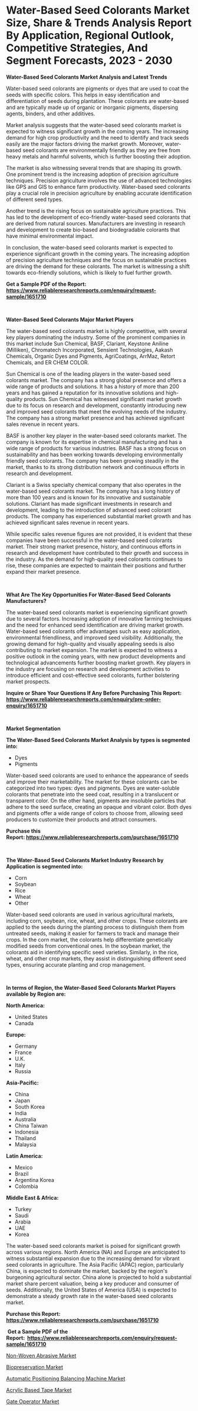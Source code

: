 <p><h1>Water-Based Seed Colorants Market Size, Share & Trends Analysis Report By Application, Regional Outlook, Competitive Strategies, And Segment Forecasts, 2023 - 2030</h1></p><p><strong>Water-Based Seed Colorants Market Analysis and Latest Trends</strong></p>
<p><p>Water-based seed colorants are pigments or dyes that are used to coat the seeds with specific colors. This helps in easy identification and differentiation of seeds during plantation. These colorants are water-based and are typically made up of organic or inorganic pigments, dispersing agents, binders, and other additives.</p><p>Market analysis suggests that the water-based seed colorants market is expected to witness significant growth in the coming years. The increasing demand for high crop productivity and the need to identify and track seeds easily are the major factors driving the market growth. Moreover, water-based seed colorants are environmentally friendly as they are free from heavy metals and harmful solvents, which is further boosting their adoption.</p><p>The market is also witnessing several trends that are shaping its growth. One prominent trend is the increasing adoption of precision agriculture techniques. Precision agriculture involves the use of advanced technologies like GPS and GIS to enhance farm productivity. Water-based seed colorants play a crucial role in precision agriculture by enabling accurate identification of different seed types.</p><p>Another trend is the rising focus on sustainable agriculture practices. This has led to the development of eco-friendly water-based seed colorants that are derived from natural sources. Manufacturers are investing in research and development to create bio-based and biodegradable colorants that have minimal environmental impact.</p><p>In conclusion, the water-based seed colorants market is expected to experience significant growth in the coming years. The increasing adoption of precision agriculture techniques and the focus on sustainable practices are driving the demand for these colorants. The market is witnessing a shift towards eco-friendly solutions, which is likely to fuel further growth.</p></p>
<p><strong>Get a Sample PDF of the Report:&nbsp; <a href="https://www.reliableresearchreports.com/enquiry/request-sample/1651710">https://www.reliableresearchreports.com/enquiry/request-sample/1651710</a></strong></p>
<p>&nbsp;</p>
<p><strong>Water-Based Seed Colorants Major Market Players</strong></p>
<p><p>The water-based seed colorants market is highly competitive, with several key players dominating the industry. Some of the prominent companies in this market include Sun Chemical, BASF, Clariant, Keystone Aniline (Milliken), Chromatech Incorporated, Sensient Technologies, Aakash Chemicals, Organic Dyes and Pigments, AgriCoatings, ArrMaz, Retort Chemicals, and ER CHEM COLOR.</p><p>Sun Chemical is one of the leading players in the water-based seed colorants market. The company has a strong global presence and offers a wide range of products and solutions. It has a history of more than 200 years and has gained a reputation for its innovative solutions and high-quality products. Sun Chemical has witnessed significant market growth due to its focus on research and development, constantly introducing new and improved seed colorants that meet the evolving needs of the industry. The company has a strong market presence and has achieved significant sales revenue in recent years.</p><p>BASF is another key player in the water-based seed colorants market. The company is known for its expertise in chemical manufacturing and has a wide range of products for various industries. BASF has a strong focus on sustainability and has been working towards developing environmentally friendly seed colorants. The company has been growing steadily in the market, thanks to its strong distribution network and continuous efforts in research and development.</p><p>Clariant is a Swiss specialty chemical company that also operates in the water-based seed colorants market. The company has a long history of more than 100 years and is known for its innovative and sustainable solutions. Clariant has made significant investments in research and development, leading to the introduction of advanced seed colorant products. The company has experienced substantial market growth and has achieved significant sales revenue in recent years.</p><p>While specific sales revenue figures are not provided, it is evident that these companies have been successful in the water-based seed colorants market. Their strong market presence, history, and continuous efforts in research and development have contributed to their growth and success in the industry. As the demand for high-quality seed colorants continues to rise, these companies are expected to maintain their positions and further expand their market presence.</p></p>
<p>&nbsp;</p>
<p><strong>What Are The Key Opportunities For Water-Based Seed Colorants Manufacturers?</strong></p>
<p><p>The water-based seed colorants market is experiencing significant growth due to several factors. Increasing adoption of innovative farming techniques and the need for enhanced seed identification are driving market growth. Water-based seed colorants offer advantages such as easy application, environmental friendliness, and improved seed visibility. Additionally, the growing demand for high-quality and visually appealing seeds is also contributing to market expansion. The market is expected to witness a positive outlook in the coming years, with new product developments and technological advancements further boosting market growth. Key players in the industry are focusing on research and development activities to introduce efficient and cost-effective seed colorants, further bolstering market prospects.</p></p>
<p><strong>Inquire or Share Your Questions If Any Before Purchasing This Report: <a href="https://www.reliableresearchreports.com/enquiry/pre-order-enquiry/1651710">https://www.reliableresearchreports.com/enquiry/pre-order-enquiry/1651710</a></strong></p>
<p>&nbsp;</p>
<p><strong>Market Segmentation</strong></p>
<p><strong>The Water-Based Seed Colorants Market Analysis by types is segmented into:</strong></p>
<p><ul><li>Dyes</li><li>Pigments</li></ul></p>
<p><p>Water-based seed colorants are used to enhance the appearance of seeds and improve their marketability. The market for these colorants can be categorized into two types: dyes and pigments. Dyes are water-soluble colorants that penetrate into the seed coat, resulting in a translucent or transparent color. On the other hand, pigments are insoluble particles that adhere to the seed surface, creating an opaque and vibrant color. Both dyes and pigments offer a wide range of colors to choose from, allowing seed producers to customize their products and attract consumers.</p></p>
<p><strong>Purchase this Report:&nbsp;<a href="https://www.reliableresearchreports.com/purchase/1651710">https://www.reliableresearchreports.com/purchase/1651710</a></strong></p>
<p>&nbsp;</p>
<p><strong>The Water-Based Seed Colorants Market Industry Research by Application is segmented into:</strong></p>
<p><ul><li>Corn</li><li>Soybean</li><li>Rice</li><li>Wheat</li><li>Other</li></ul></p>
<p><p>Water-based seed colorants are used in various agricultural markets, including corn, soybean, rice, wheat, and other crops. These colorants are applied to the seeds during the planting process to distinguish them from untreated seeds, making it easier for farmers to track and manage their crops. In the corn market, the colorants help differentiate genetically modified seeds from conventional ones. In the soybean market, the colorants aid in identifying specific seed varieties. Similarly, in the rice, wheat, and other crop markets, they assist in distinguishing different seed types, ensuring accurate planting and crop management.</p></p>
<p>&nbsp;</p>
<p><strong>In terms of Region, the Water-Based Seed Colorants Market Players available by Region are:</strong></p>
<p>
    <p> <strong> North America: </strong>
        <ul>
            <li>United States</li>
            <li>Canada</li>
        </ul>
        </p> 
    <p> <strong> Europe: </strong>
        <ul>
            <li>Germany</li>
            <li>France</li>
            <li>U.K.</li>
            <li>Italy</li>
            <li>Russia</li>
        </ul>
        </p> 
    <p> <strong> Asia-Pacific: </strong>
        <ul>
            <li>China</li>
            <li>Japan</li>
            <li>South Korea</li>
            <li>India</li>
            <li>Australia</li>
            <li>China Taiwan</li>
            <li>Indonesia</li>
            <li>Thailand</li>
            <li>Malaysia</li>
        </ul>
        </p> 
    <p> <strong> Latin America: </strong>
        <ul>
            <li>Mexico</li>
            <li>Brazil</li>
            <li>Argentina Korea</li>
            <li>Colombia</li>
        </ul>
        </p> 
    <p> <strong> Middle East & Africa: </strong>
        <ul>
            <li>Turkey</li>
            <li>Saudi</li>
            <li>Arabia</li>
            <li>UAE</li>
            <li>Korea</li>
        </ul>
    </p>
    </p>
<p><p>The water-based seed colorants market is poised for significant growth across various regions. North America (NA) and Europe are anticipated to witness substantial expansion due to the increasing demand for vibrant seed colorants in agriculture. The Asia Pacific (APAC) region, particularly China, is expected to dominate the market, backed by the region's burgeoning agricultural sector. China alone is projected to hold a substantial market share percent valuation, being a key producer and consumer of seeds. Additionally, the United States of America (USA) is expected to demonstrate a steady growth rate in the water-based seed colorants market.</p></p>
<p><strong>Purchase this Report: <a href="https://www.reliableresearchreports.com/purchase/1651710">https://www.reliableresearchreports.com/purchase/1651710</a></strong></p>
<p>&nbsp;<strong>Get a Sample PDF of the Report:&nbsp;&nbsp;<a href="https://www.reliableresearchreports.com/enquiry/request-sample/1651710">https://www.reliableresearchreports.com/enquiry/request-sample/1651710</a></strong></p>
<p><strong></strong></p>
<p><p><a href="https://www.linkedin.com/pulse/decoding-non-woven-abrasive-market-deep-dive-latest-trends/">Non-Woven Abrasive Market</a></p><p><a href="https://medium.com/@randallbode/biopreservation-market-size-cagr-trends-2024-2030-6d65983151e4">Biopreservation Market</a></p><p><a href="https://www.linkedin.com/pulse/automatic-positioning-balancing-machine-market-challenges/">Automatic Positioning Balancing Machine Market</a></p><p><a href="https://www.linkedin.com/pulse/acrylic-based-tape-market-size-2023-2030-global-industrial/">Acrylic Based Tape Market</a></p><p><a href="https://medium.com/@randallbode/gate-operator-market-size-growth-forecast-2023-2030-a36e4c5e250b">Gate Operator Market</a></p></p>